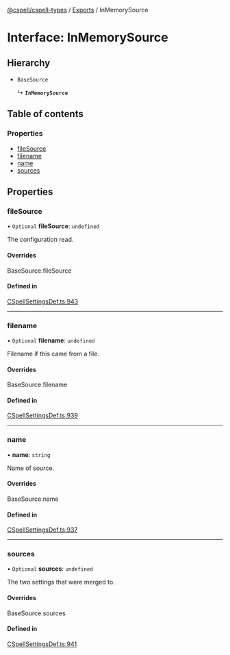 [@cspell/cspell-types](../README.md) / [Exports](../modules.md) / InMemorySource

# Interface: InMemorySource

## Hierarchy

- `BaseSource`

  ↳ **`InMemorySource`**

## Table of contents

### Properties

- [fileSource](InMemorySource.md#filesource)
- [filename](InMemorySource.md#filename)
- [name](InMemorySource.md#name)
- [sources](InMemorySource.md#sources)

## Properties

### fileSource

• `Optional` **fileSource**: `undefined`

The configuration read.

#### Overrides

BaseSource.fileSource

#### Defined in

[CSpellSettingsDef.ts:943](https://github.com/streetsidesoftware/cspell/blob/7a5f2ef/packages/cspell-types/src/CSpellSettingsDef.ts#L943)

___

### filename

• `Optional` **filename**: `undefined`

Filename if this came from a file.

#### Overrides

BaseSource.filename

#### Defined in

[CSpellSettingsDef.ts:939](https://github.com/streetsidesoftware/cspell/blob/7a5f2ef/packages/cspell-types/src/CSpellSettingsDef.ts#L939)

___

### name

• **name**: `string`

Name of source.

#### Overrides

BaseSource.name

#### Defined in

[CSpellSettingsDef.ts:937](https://github.com/streetsidesoftware/cspell/blob/7a5f2ef/packages/cspell-types/src/CSpellSettingsDef.ts#L937)

___

### sources

• `Optional` **sources**: `undefined`

The two settings that were merged to.

#### Overrides

BaseSource.sources

#### Defined in

[CSpellSettingsDef.ts:941](https://github.com/streetsidesoftware/cspell/blob/7a5f2ef/packages/cspell-types/src/CSpellSettingsDef.ts#L941)
